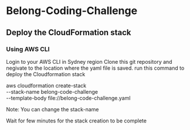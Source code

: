 # Belong-Coding-Challenge

## Deploy the CloudFormation stack

### Using AWS CLI
Login to your AWS CLI in Sydney region
Clone this git repository and negivate to the location where the yaml file is saved.
run this command to deploy the Cloudformation stack

aws cloudformation create-stack \
  --stack-name belong-code-challenge \
  --template-body file://belong-code-challenge.yaml

Note: You can change the stack-name

Wait for few minutes for the stack creation to be complete
